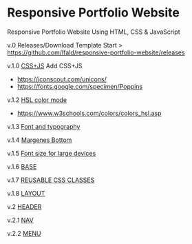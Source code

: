 # Responsive Portfolio Website
Responsive Portfolio Website Using HTML, CSS &amp; JavaScript

v.0 Releases/Download
Template Start > https://github.com/Ifald/responsive-portfolio-website/releases

v.1.0 [CSS+JS](https://github.com/Ifald/responsive-portfolio-website/commit/fd015c76cde07a290ebbb7e6b876f34567478b43)
Add CSS+JS
- https://iconscout.com/unicons/
- https://fonts.google.com/specimen/Poppins

v.1.2 [HSL color mode](https://github.com/Ifald/responsive-portfolio-website/commit/e0986b1b4e6a997abf28e36bdd2fb04b5a2a3e58)
- https://www.w3schools.com/colors/colors_hsl.asp

v.1.3 [Font and typography](https://github.com/Ifald/responsive-portfolio-website/commit/190f7ba12113cb24dc66a2d3abf4a8fe7509badf)

v.1.4 [Margenes Bottom](https://github.com/Ifald/responsive-portfolio-website/commit/ca45a807bc5dc6b1fcf3f1127d23a2708c6a0617)

v.1.5 [Font size for large devices](https://github.com/Ifald/responsive-portfolio-website/commit/734b7057373e10e2913b30037e5c6169db27db41)

v.1.6 [BASE](https://github.com/Ifald/responsive-portfolio-website/commit/501cb9c0507defbde9fb6c950f1a702799a55394)

v.1.7 [REUSABLE CSS CLASSES](https://github.com/Ifald/responsive-portfolio-website/commit/4189a84ee288968cbedd18c47289b753623e8d82)

v.1.8 [LAYOUT](https://github.com/Ifald/responsive-portfolio-website/commit/9d32345c10822da0423676a58feb795e4706b36b)

v.2 [HEADER](https://github.com/Ifald/responsive-portfolio-website/commit/31827b94f2cb719a6f66c623d246eb3441bddc33)

v.2.1 [NAV](https://github.com/Ifald/responsive-portfolio-website/commit/7ca71a132282be6aa7aac5f1237e98e570ee4f44)

v.2.2 [MENU]()